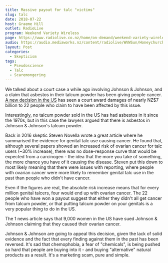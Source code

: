 ```yaml
---
title: Massive payout for talc "victims"
slug: talc
date: 2018-07-22
host: Graeme Hill
outlet: RadioLive
program: Weekend Variety Wireless
page: https://www.radiolive.co.nz/home/on-demand/weekend-variety-wireless/2018/07/skeptical-thoughts-0.html
audio: https://audio.mediaworks.nz/content/radiolive/WVWSun/Honeychurch.mp3
layout: Post
categories:
  - Skepticism
tags:
  - Pseudoscience
  - Talc
  - Scaremongering
---
```


We talked about a court case a while ago involving Johnson & Johnson, and a claim that asbestos in their talcum powder has been giving people cancer. [A new decision in the US](https://www.tvnz.co.nz/one-news/world/johnson-told-pay-6-9-billion-over-claims-cancer-causing-asbestos-in-talcum-powder) has seen a court award damages of nearly NZ$7 billion to 22 people who claim to have been affected by this issue.

<!-- more -->

Interestingly, no talcum powder sold in the US has had asbestos in it since the 1970s, but in this case the lawyers argued that there is asbestos in Johnson & Johnson's talcum powder.

Back in 2016 skeptic Steven Novella wrote a great article where he summarised the evidence for genital talc use causing cancer. He found that, although several papers showed an increased risk of ovarian cancer for talc users (~30% increase), there was no dose-response curve that would be expected from a carcinogen - the idea that the more you take of something, the more chance you have of it causing the disease. Steven put this down to most likely meaning that there were issues with reporting, where people with ovarian cancer were more likely to remember genital talc use in the past than people who didn't have cancer.

Even if the figures are real, the absolute risk increase means that for every million genital talcers, four would end up with ovarian cancer. The 22 people who have won a payout suggest that either they didn't all get cancer from talcum powder, or that putting talcum powder on your genitals is a very popular thing to do in the US.

The 1 news article says that 9,000 women in the US have sued Johnson & Johnson claiming that they caused their ovarian cancer.

Johnson & Johnson are going to appeal this decision, given the lack of solid evidence and the fact that every finding against them in the past has been reversed. It's sad that chemophobia, a fear of "chemicals", is being pushed so hard that people are buying into it - and buying "alternative" natural products as a result. It's a marketing scam, pure and simple.
